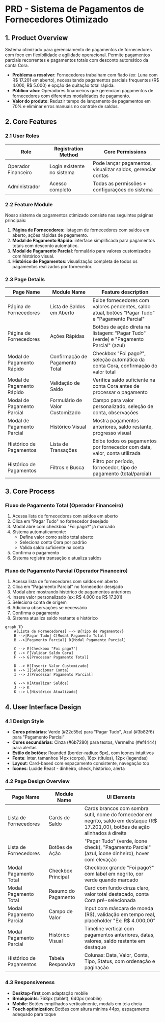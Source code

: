 # PRD - Sistema de Pagamentos de Fornecedores Otimizado

## 1. Product Overview

Sistema otimizado para gerenciamento de pagamentos de fornecedores com foco em flexibilidade e agilidade operacional. Permite pagamentos parciais recorrentes e pagamentos totais com desconto automático da conta Cora.

- **Problema a resolver**: Fornecedores trabalham com fiado (ex: Luna com R$ 17.201 em aberto), necessitando pagamentos parciais frequentes (R$ 4.000, R$ 5.000) e opção de quitação total rápida.
- **Público-alvo**: Operadores financeiros que gerenciam pagamentos de fornecedores com diferentes modalidades de pagamento.
- **Valor do produto**: Reduzir tempo de lançamento de pagamentos em 70% e eliminar erros manuais no controle de saldos.

## 2. Core Features

### 2.1 User Roles

| Role | Registration Method | Core Permissions |
|------|---------------------|------------------|
| Operador Financeiro | Login existente no sistema | Pode lançar pagamentos, visualizar saldos, gerenciar contas |
| Administrador | Acesso completo | Todas as permissões + configurações do sistema |

### 2.2 Feature Module

Nosso sistema de pagamentos otimizado consiste nas seguintes páginas principais:

1. **Página de Fornecedores**: listagem de fornecedores com saldos em aberto, ações rápidas de pagamento.
2. **Modal de Pagamento Rápido**: interface simplificada para pagamentos totais com desconto automático.
3. **Modal de Pagamento Parcial**: formulário para valores customizados com histórico visual.
4. **Histórico de Pagamentos**: visualização completa de todos os pagamentos realizados por fornecedor.

### 2.3 Page Details

| Page Name | Module Name | Feature description |
|-----------|-------------|---------------------|
| Página de Fornecedores | Lista de Saldos em Aberto | Exibe fornecedores com valores pendentes, saldo atual, botões "Pagar Tudo" e "Pagamento Parcial" |
| Página de Fornecedores | Ações Rápidas | Botões de ação direta na listagem: "Pagar Tudo" (verde) e "Pagamento Parcial" (azul) |
| Modal de Pagamento Rápido | Confirmação de Pagamento Total | Checkbox "Foi pago?", seleção automática da conta Cora, confirmação do valor total |
| Modal de Pagamento Rápido | Validação de Saldo | Verifica saldo suficiente na conta Cora antes de processar o pagamento |
| Modal de Pagamento Parcial | Formulário de Valor Customizado | Campo para valor personalizado, seleção de conta, observações |
| Modal de Pagamento Parcial | Histórico Visual | Mostra pagamentos anteriores, saldo restante, progresso visual |
| Histórico de Pagamentos | Lista de Transações | Exibe todos os pagamentos por fornecedor com data, valor, conta utilizada |
| Histórico de Pagamentos | Filtros e Busca | Filtro por período, fornecedor, tipo de pagamento (total/parcial) |

## 3. Core Process

### Fluxo de Pagamento Total (Operador Financeiro)
1. Acessa lista de fornecedores com saldos em aberto
2. Clica em "Pagar Tudo" no fornecedor desejado
3. Modal abre com checkbox "Foi pago?" já marcado
4. Sistema automaticamente:
   - Define valor como saldo total aberto
   - Seleciona conta Cora por padrão
   - Valida saldo suficiente na conta
5. Confirma o pagamento
6. Sistema registra transação e atualiza saldos

### Fluxo de Pagamento Parcial (Operador Financeiro)
1. Acessa lista de fornecedores com saldos em aberto
2. Clica em "Pagamento Parcial" no fornecedor desejado
3. Modal abre mostrando histórico de pagamentos anteriores
4. Insere valor personalizado (ex: R$ 4.000 de R$ 17.201)
5. Seleciona conta de origem
6. Adiciona observações se necessário
7. Confirma o pagamento
8. Sistema atualiza saldo restante e histórico

```mermaid
graph TD
    A[Lista de Fornecedores] --> B{Tipo de Pagamento?}
    B -->|Pagar Tudo| C[Modal Pagamento Total]
    B -->|Pagamento Parcial| D[Modal Pagamento Parcial]
    
    C --> E[Checkbox "Foi pago?"]
    E --> F[Validar Saldo Cora]
    F --> G[Processar Pagamento Total]
    
    D --> H[Inserir Valor Customizado]
    H --> I[Selecionar Conta]
    I --> J[Processar Pagamento Parcial]
    
    G --> K[Atualizar Saldos]
    J --> K
    K --> L[Histórico Atualizado]
```

## 4. User Interface Design

### 4.1 Design Style
- **Cores primárias**: Verde (#22c55e) para "Pagar Tudo", Azul (#3b82f6) para "Pagamento Parcial"
- **Cores secundárias**: Cinza (#6b7280) para textos, Vermelho (#ef4444) para alertas
- **Estilo de botões**: Rounded (border-radius: 6px), com ícones intuitivos
- **Fonte**: Inter, tamanhos 14px (corpo), 16px (títulos), 12px (legendas)
- **Layout**: Card-based com espaçamento consistente, navegação top
- **Ícones**: Lucide React - dinheiro, check, histórico, alerta

### 4.2 Page Design Overview

| Page Name | Module Name | UI Elements |
|-----------|-------------|-------------|
| Lista de Fornecedores | Cards de Saldo | Cards brancos com sombra sutil, nome do fornecedor em negrito, saldo em destaque (R$ 17.201,00), botões de ação alinhados à direita |
| Lista de Fornecedores | Botões de Ação | "Pagar Tudo" (verde, ícone check), "Pagamento Parcial" (azul, ícone dinheiro), hover com elevação |
| Modal Pagamento Total | Checkbox Principal | Checkbox grande "Foi pago?" com label em negrito, cor verde quando marcado |
| Modal Pagamento Total | Resumo do Pagamento | Card com fundo cinza claro, valor total destacado, conta Cora pré-selecionada |
| Modal Pagamento Parcial | Campo de Valor | Input com máscara de moeda (R$), validação em tempo real, placeholder "Ex: R$ 4.000,00" |
| Modal Pagamento Parcial | Histórico Visual | Timeline vertical com pagamentos anteriores, datas, valores, saldo restante em destaque |
| Histórico de Pagamentos | Tabela Responsiva | Colunas: Data, Valor, Conta, Tipo, Status, com ordenação e paginação |

### 4.3 Responsiveness
- **Desktop-first** com adaptação mobile
- **Breakpoints**: 768px (tablet), 640px (mobile)
- **Mobile**: Botões empilhados verticalmente, modals em tela cheia
- **Touch optimization**: Botões com altura mínima 44px, espaçamento adequado para toque